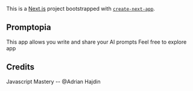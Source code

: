This is a [Next.js](https://nextjs.org/) project bootstrapped with [`create-next-app`](https://github.com/vercel/next.js/tree/canary/packages/create-next-app).

## Promptopia

This app allows you write and share your AI prompts
Feel free to explore app

## Credits

Javascript Mastery -- @Adrian Hajdin

